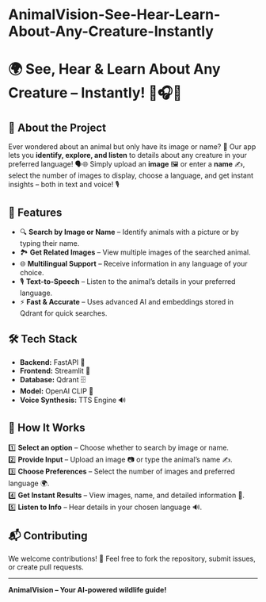 # AnimalVision-See-Hear-Learn-About-Any-Creature-Instantly
# 🌍 See, Hear & Learn About Any Creature – Instantly! 🦁🎧📖

## 📌 About the Project

Ever wondered about an animal but only have its image or name? 🤔 Our app lets you **identify, explore, and listen** to details about any creature in your preferred language! 🗣️🌐 Simply upload an **image** 🖼️ or enter a **name** ✍️, select the number of images to display, choose a language, and get instant insights – both in text and voice! 🎙️

## 🚀 Features

- 🔍 **Search by Image or Name** – Identify animals with a picture or by typing their name.
- 🏞️ **Get Related Images** – View multiple images of the searched animal.
- 🌐 **Multilingual Support** – Receive information in any language of your choice.
- 🎙️ **Text-to-Speech** – Listen to the animal’s details in your preferred language.
- ⚡ **Fast & Accurate** – Uses advanced AI and embeddings stored in Qdrant for quick searches.

## 🛠️ Tech Stack

- **Backend:** FastAPI 🚀
- **Frontend:** Streamlit 🎨
- **Database:** Qdrant 🗄️
- **Model:** OpenAI CLIP 🧠
- **Voice Synthesis:** TTS Engine 🔊

## 📸 How It Works

1️⃣ **Select an option** – Choose whether to search by image or name.\
2️⃣ **Provide Input** – Upload an image 📷 or type the animal’s name ✍️.\
3️⃣ **Choose Preferences** – Select the number of images and preferred language 🌍.\
4️⃣ **Get Instant Results** – View images, name, and detailed information 📖.\
5️⃣ **Listen to Info** – Hear details in your chosen language 🔊.

## 📬 Contributing

We welcome contributions! 🌟 Feel free to fork the repository, submit issues, or create pull requests.


---
**AnimalVision – Your AI-powered wildlife guide!**

